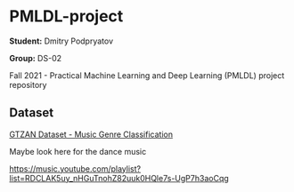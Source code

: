 
# PMLDL-project

**Student:** Dmitry Podpryatov

**Group:** DS-02

Fall 2021 - Practical Machine Learning and Deep Learning (PMLDL)
project repository

## Dataset

[GTZAN Dataset - Music Genre Classification](https://www.kaggle.com/andradaolteanu/gtzan-dataset-music-genre-classification)

Maybe look here for the dance music

https://music.youtube.com/playlist?list=RDCLAK5uy_nHGuTnohZ82uuk0HQle7s-UgP7h3aoCqg
